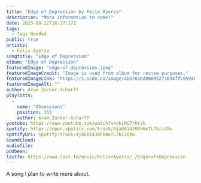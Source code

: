 ```yaml
---
title: "Edge of Depression by Felix Ayerza"
description: "More information to come!"
date: 2023-08-22T16:27:17Z
tags:
  - Tags Needed
public: true
artists:
  - Felix Ayerza
songtitle: "Edge of Depression"
album: "Edge of Depression"
featuredImage: "edge-of-depression.jpeg"
featuredImageCredit: "Image is used from album for review purposes."
featuredImageLink: "https://i.scdn.co/image/ab67616d0000b273834ffc9594b418a98d8de058"
featuredImageAlt: ""
author: Aram Zucker-Scharff
playlists:
  -
    name: "Obsessions"
    position: 369
    author: Aram Zucker-Scharff
youtube: https://www.youtube.com/watch?v=okiNU7tKrzk
spotify: https://open.spotify.com/track/4jaEA14J6PkWeTL7biiU9w
spotifyUri: spotify:track:4jaEA14J6PkWeTL7biiU9w
soundcloud:
audiofile:
podbean:
lastfm: https://www.last.fm/music/Felix+Ayerza/_/Edge+of+Depression
---
```


A song I plan to write more about.
		